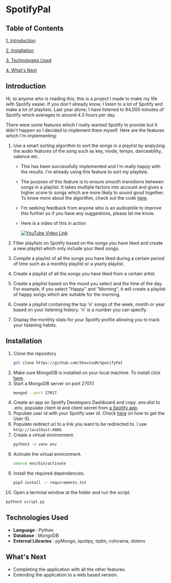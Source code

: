 # SpotifyPal

## Table of Contents
[1. Introduction](#introduction)

[2. Installation](#installation)

[3. Technologies Used](#technologies-used)

[4. What's Next](#whats-next)


## Introduction

Hi, to anyone who is reading this, this is a project I made to make my life with Spotify easier. If you don't already know, I listen to a lot of Spotify and make a lot of playlists. Last year alone, I have listened to 94,000 minutes of Spotify which averages to around 4.3 hours per day. 

There were some features which I really wanted Spotify to provide but it didn't happen so I decided to implement them myself. Here are the features which I'm implementing:

1. Use a smart sorting algorithm to sort the songs in a playlist by analyzing the audio features of the song such as key, mode, tempo, danceability, valence etc.
    
    - This has been successfully implemented and I'm really happy with the results. I'm already using this feature to sort my playlists.
    - The purpose of this feature is to ensure smooth transitions between songs in a playlist. It takes multiple factors into account and gives a higher score to songs which are more likely to sound good together. To know more about the algorithm, check out the code [here](utils/smartSort.py).
    - I'm seeking feedback from anyone who is an audiophile to improve this further so if you have any suggestions, please let me know.
    - Here is a video of this in action
      
       [![YouTube Video Link](http://img.youtube.com/vi/wpz8aKC1W-k/0.jpg)](https://www.youtube.com/watch?v=wpz8aKC1W-k)

2. Filter playlists on Spotify based on the songs you have liked and create a new playlist which only include your liked songs.

3. Compile a playlist of all the songs you have liked during a certain period of time such as a monthly playlist or a yearly playlist.

4. Create a playlist of all the songs you have liked from a certain artist.

5. Create a playlist based on the mood you select and the time of the day. For example, if you select "Happy" and "Morning", it will create a playlist of happy songs which are suitable for the morning.

6. Create a playlist containing the top 'n' songs of the week, month or year based on your listening history. 'n' is a number you can specify.

7. Display the monthly stats for your Spotify profile allowing you to track your listening habits.
 

## Installation

1. Clone the repository
    ```bash
    git clone https://github.com/ShevinuM/SpotifyPal
    ```
2. Make sure MongoDB is installed on your local machine. To install click [here](https://www.mongodb.com/docs/manual/installation/).
3. Start a MongoDB server on port 27017.
   ```bash
   mongod --port 27017
   ```
4. Create an app on Spotify Developers Dashboard and copy .env.dist to .env, populate client id and client secret from [a Spotify app](https://developer.spotify.com/documentation/web-api/concepts/apps).
5. Populate user id with your Spotify user id. Check [here](https://community.spotify.com/t5/FAQs/Can-t-remember-login-details-How-do-I-find-my-user-ID-and-the/ta-p/5182392) on how to get the User ID.
6. Populate redirect uri to a link you want to be redirected to. I use ```http://localhost:4000```.
7. Create a virtual environment.
   ```bash
   python3 -m venv env
   ```
8. Activate the virtual environment.
    ```bash
    source env/bin/activate
    ```
9. Install the required dependencies.
   ```bash
   pip3 install -r requirements.txt
   ```
10. Open a terminal window at the folder and run the script.
   ```bash
   python3 script.py
   ```


## Technologies Used
- **Language** : Python
- **Database** : MongoDB
- **External Libraries** : pyMongo, spotipy, tqdm, colorama, dotenv


## What's Next
- Completing the application with all the other features.
- Extending the application to a web based version.
